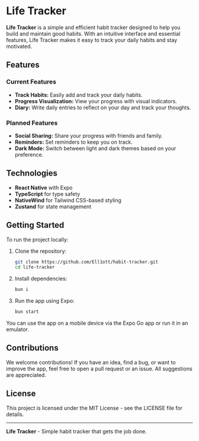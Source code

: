 # Life Tracker

**Life Tracker** is a simple and efficient habit tracker designed to help you build and maintain good habits. With an intuitive interface and essential features, Life Tracker makes it easy to track your daily habits and stay motivated.

## Features

### Current Features

- **Track Habits:** Easily add and track your daily habits.
- **Progress Visualization:** View your progress with visual indicators.
- **Diary:** Write daily entries to reflect on your day and track your thoughts.

### Planned Features

- **Social Sharing:** Share your progress with friends and family.
- **Reminders:** Set reminders to keep you on track.
- **Dark Mode:** Switch between light and dark themes based on your preference.

## Technologies

- **React Native** with Expo
- **TypeScript** for type safety
- **NativeWind** for Tailwind CSS-based styling
- **Zustand** for state management

## Getting Started

To run the project locally:

1. Clone the repository:
   ```bash
   git clone https://github.com/Ell1ott/habit-tracker.git
   cd life-tracker
   ```
2. Install dependencies:
   ```bash
   bun i
   ```
3. Run the app using Expo:
   ```bash
   bun start
   ```

You can use the app on a mobile device via the Expo Go app or run it in an emulator.

## Contributions

We welcome contributions! If you have an idea, find a bug, or want to improve the app, feel free to open a pull request or an issue. All suggestions are appreciated.

## License

This project is licensed under the MIT License - see the LICENSE file for details.

---

**Life Tracker** - Simple habit tracker that gets the job done.
